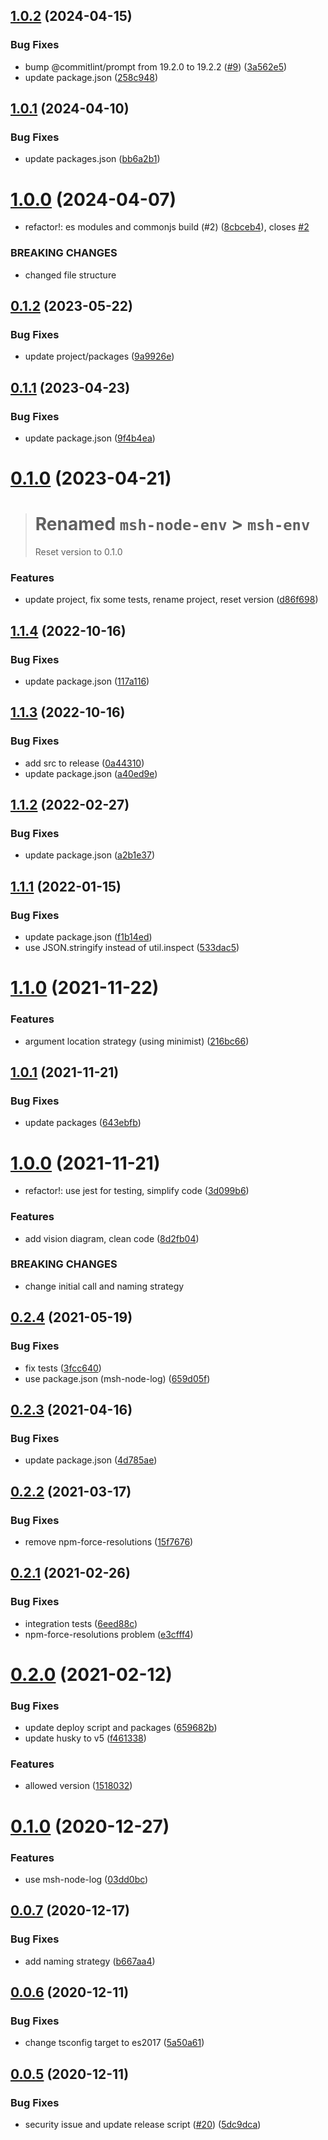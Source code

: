 ## [1.0.2](https://github.com/beecode-rs/msh-env/compare/v1.0.1...v1.0.2) (2024-04-15)


### Bug Fixes

* bump @commitlint/prompt from 19.2.0 to 19.2.2 ([#9](https://github.com/beecode-rs/msh-env/issues/9)) ([3a562e5](https://github.com/beecode-rs/msh-env/commit/3a562e589cc87556bdc84e7ce16035cef11bea74))
* update package.json ([258c948](https://github.com/beecode-rs/msh-env/commit/258c948fa627037aa5e8692a1a1bea17c0180f5e))

## [1.0.1](https://github.com/beecode-rs/msh-env/compare/v1.0.0...v1.0.1) (2024-04-10)


### Bug Fixes

* update packages.json ([bb6a2b1](https://github.com/beecode-rs/msh-env/commit/bb6a2b1d62d342eba7c5af3a18969b86f27e8884))

# [1.0.0](https://github.com/beecode-rs/msh-env/compare/v0.1.2...v1.0.0) (2024-04-07)


* refactor!: es modules and commonjs build (#2) ([8cbceb4](https://github.com/beecode-rs/msh-env/commit/8cbceb4f613a40bf67385b3e49ce8372671cf4f4)), closes [#2](https://github.com/beecode-rs/msh-env/issues/2)


### BREAKING CHANGES

* changed file structure

## [0.1.2](https://github.com/beecode-rs/msh-env/compare/v0.1.1...v0.1.2) (2023-05-22)


### Bug Fixes

* update project/packages ([9a9926e](https://github.com/beecode-rs/msh-env/commit/9a9926e40a382e9641d756b471356b6931d64f67))

## [0.1.1](https://github.com/beecode-rs/msh-env/compare/v0.1.0...v0.1.1) (2023-04-23)


### Bug Fixes

* update package.json ([9f4b4ea](https://github.com/beecode-rs/msh-env/commit/9f4b4ead43c1d0825bf026cf7d87e171cb96b88c))

# [0.1.0](https://github.com/beecode-rs/msh-env/compare/v0.0.0...v0.1.0) (2023-04-21)

> # Renamed `msh-node-env` > `msh-env`
> Reset version to 0.1.0

### Features

* update project, fix some tests, rename project, reset version ([d86f698](https://github.com/beecode-rs/msh-env/commit/d86f6984078fdf74556e434ca48fe5eea1e41c84))

## [1.1.4](https://github.com/beecode-rs/msh-env/compare/v1.1.3...v1.1.4) (2022-10-16)


### Bug Fixes

* update package.json ([117a116](https://github.com/beecode-rs/msh-env/commit/117a1166c4f42950e6e5ac5a543a3a1a868f3f29))

## [1.1.3](https://github.com/beecode-rs/msh-env/compare/v1.1.2...v1.1.3) (2022-10-16)


### Bug Fixes

* add src to release ([0a44310](https://github.com/beecode-rs/msh-node-env/commit/0a443100564c52b1e5353df6db0123c337c33ade))
* update package.json ([a40ed9e](https://github.com/beecode-rs/msh-node-env/commit/a40ed9eb345e2a365e6318688098fadcf5402972))

## [1.1.2](https://github.com/beecode-rs/msh-node-env/compare/v1.1.1...v1.1.2) (2022-02-27)


### Bug Fixes

* update package.json ([a2b1e37](https://github.com/beecode-rs/msh-node-env/commit/a2b1e37f053aef6ec774738aa9901d9724130da9))

## [1.1.1](https://github.com/beecode-rs/msh-node-env/compare/v1.1.0...v1.1.1) (2022-01-15)


### Bug Fixes

* update package.json ([f1b14ed](https://github.com/beecode-rs/msh-node-env/commit/f1b14ed430bd21b0a48bdd238b7474e508e82ec4))
* use JSON.stringify instead of util.inspect ([533dac5](https://github.com/beecode-rs/msh-node-env/commit/533dac5c3eb924a5628483b9611c9b0f7893838c))

# [1.1.0](https://github.com/beecode-rs/msh-node-env/compare/v1.0.1...v1.1.0) (2021-11-22)


### Features

* argument location strategy (using minimist) ([216bc66](https://github.com/beecode-rs/msh-node-env/commit/216bc660ce89e981b9f725f17c273d0f8959c208))

## [1.0.1](https://github.com/beecode-rs/msh-node-env/compare/v1.0.0...v1.0.1) (2021-11-21)


### Bug Fixes

* update packages ([643ebfb](https://github.com/beecode-rs/msh-node-env/commit/643ebfbf6382b5b3f5748761a6fc221d3e0ce8d3))

# [1.0.0](https://github.com/beecode-rs/msh-node-env/compare/v0.2.4...v1.0.0) (2021-11-21)


* refactor!: use jest for testing, simplify code ([3d099b6](https://github.com/beecode-rs/msh-node-env/commit/3d099b675135e219d9df2bd817177f779cdc0b1a))


### Features

* add vision diagram, clean code ([8d2fb04](https://github.com/beecode-rs/msh-node-env/commit/8d2fb045bbe784f4598bda8f93cdddcc0d4f6e9b))


### BREAKING CHANGES

* change initial call and naming strategy

## [0.2.4](https://github.com/beecode-rs/msh-node-env/compare/v0.2.3...v0.2.4) (2021-05-19)


### Bug Fixes

* fix tests ([3fcc640](https://github.com/beecode-rs/msh-node-env/commit/3fcc6408a0243c48defd29be4de6e577ba487356))
* use package.json (msh-node-log) ([659d05f](https://github.com/beecode-rs/msh-node-env/commit/659d05f121d33c7e4c2764b7b293cf97fb637307))

## [0.2.3](https://github.com/beecode-rs/msh-node-env/compare/v0.2.2...v0.2.3) (2021-04-16)


### Bug Fixes

* update package.json ([4d785ae](https://github.com/beecode-rs/msh-node-env/commit/4d785ae5e8b26282b64ae11f4f96fd1331f1ed60))

## [0.2.2](https://github.com/beecode-rs/msh-node-env/compare/v0.2.1...v0.2.2) (2021-03-17)


### Bug Fixes

* remove npm-force-resolutions ([15f7676](https://github.com/beecode-rs/msh-node-env/commit/15f7676beedebbd75309876c27948bdf3576e6fc))

## [0.2.1](https://github.com/beecode-rs/msh-node-env/compare/v0.2.0...v0.2.1) (2021-02-26)


### Bug Fixes

* integration tests ([6eed88c](https://github.com/beecode-rs/msh-node-env/commit/6eed88c24392bcf10d33e2303357f2e9d63592e1))
* npm-force-resolutions problem ([e3cfff4](https://github.com/beecode-rs/msh-node-env/commit/e3cfff42a955ac7536a6c5f19614ac5e2bc5f8e4))

# [0.2.0](https://github.com/beecode-rs/msh-node-env/compare/v0.1.0...v0.2.0) (2021-02-12)


### Bug Fixes

* update deploy script and packages ([659682b](https://github.com/beecode-rs/msh-node-env/commit/659682b62eb4a9dabd4740a3963944b480bb8796))
* update husky to v5 ([f461338](https://github.com/beecode-rs/msh-node-env/commit/f461338b1094ccb8ec3ff8e89d51699d5a406b06))


### Features

* allowed version ([1518032](https://github.com/beecode-rs/msh-node-env/commit/1518032ad6dbc1373f0ac5acc6c3d14fecb586e4))

# [0.1.0](https://github.com/beecode-rs/msh-node-env/compare/v0.0.7...v0.1.0) (2020-12-27)


### Features

* use msh-node-log ([03dd0bc](https://github.com/beecode-rs/msh-node-env/commit/03dd0bc42ee8c88215cea506f6e68c4b18bb9856))

## [0.0.7](https://github.com/beecode-rs/msh-node-env/compare/v0.0.6...v0.0.7) (2020-12-17)


### Bug Fixes

* add naming strategy ([b667aa4](https://github.com/beecode-rs/msh-node-env/commit/b667aa4d10a3ac1fed9e0498f84753912e29e3cc))

## [0.0.6](https://github.com/beecode-rs/msh-node-env/compare/v0.0.5...v0.0.6) (2020-12-11)


### Bug Fixes

* change tsconfig target to es2017 ([5a50a61](https://github.com/beecode-rs/msh-node-env/commit/5a50a613be51f1a9b04f0ce9e1b24b59201f4b5d))

## [0.0.5](https://github.com/beecode-rs/msh-node-env/compare/v0.0.4...v0.0.5) (2020-12-11)


### Bug Fixes

* security issue and update release script ([#20](https://github.com/beecode-rs/msh-node-env/issues/20)) ([5dc9dca](https://github.com/beecode-rs/msh-node-env/commit/5dc9dca48de943c73e4d706de16b963eb6302418))
